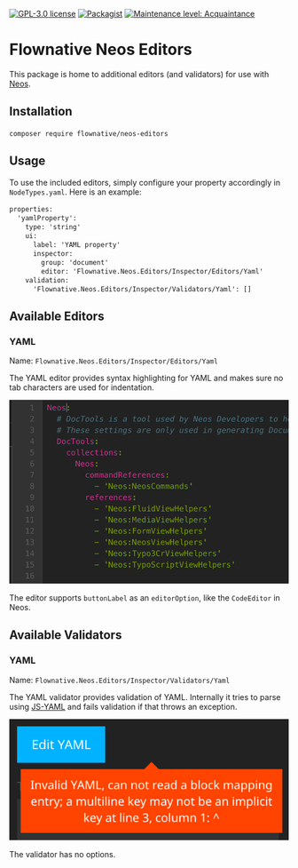 [![GPL-3.0 license](http://img.shields.io/badge/license-GPL3.0-brightgreen.svg)](https://opensource.org/licenses/GPL-3.0)
[![Packagist](https://img.shields.io/packagist/v/flownative/neos-editors.svg)](https://packagist.org/packages/flownative/neos-editors)
[![Maintenance level: Acquaintance](https://img.shields.io/badge/maintenance-%E2%99%A1-ff69b4.svg)](https://www.flownative.com/en/products/open-source.html)

# Flownative Neos Editors

This package is home to additional editors (and validators) for use with
[Neos](https://www.neos.io/).

## Installation

`composer require flownative/neos-editors`

## Usage

To use the included editors, simply configure your property accordingly
in `NodeTypes.yaml`. Here is an example:

    properties:
      'yamlProperty':
        type: 'string'
        ui:
          label: 'YAML property'
          inspector:
            group: 'document'
            editor: 'Flownative.Neos.Editors/Inspector/Editors/Yaml'
        validation:
          'Flownative.Neos.Editors/Inspector/Validators/Yaml': []

## Available Editors

### YAML

Name: `Flownative.Neos.Editors/Inspector/Editors/Yaml`

The YAML editor provides syntax highlighting for YAML and makes sure no
tab characters are used for indentation.

![YAML editor](Documentation/Images/yaml-editor.png)

The editor supports `buttonLabel` as an `editorOption`, like the
`CodeEditor` in Neos.

## Available Validators

### YAML

Name: `Flownative.Neos.Editors/Inspector/Validators/Yaml`

The YAML validator provides validation of YAML. Internally it tries to
parse using [JS-YAML](https://github.com/nodeca/js-yaml) and fails
validation if that throws an exception.

![YAML error message](Documentation/Images/yaml-error.png)

The validator has no options.
